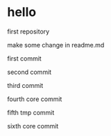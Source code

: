 # hello
first repository

make some change in readme.md

first commit

second commit

third commit

fourth core commit

fifth tmp commit

sixth core commit
